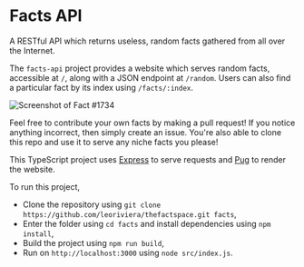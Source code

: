 # Facts API

A RESTful API which returns useless, random facts gathered from all over the Internet.

The `facts-api` project provides a website which serves random facts, accessible at `/`, along with a JSON endpoint at `/random`. Users can also find a particular fact by its index using `/facts/:index`.

![Screenshot of Fact #1734](https://user-images.githubusercontent.com/11467778/109699389-6da17a80-7b88-11eb-9c6b-79e725bc244f.png)

Feel free to contribute your own facts by making a pull request! If you notice anything incorrect, then simply create an issue. You're also able to clone this repo and use it to serve any niche facts you please!

This TypeScript project uses [Express](https://expressjs.com/) to serve requests and [Pug](https://pugjs.org/api/getting-started.html) to render the website.

To run this project,
- Clone the repository using `git clone https://github.com/leoriviera/thefactspace.git facts`,
- Enter the folder using `cd facts` and install dependencies using `npm install`,
- Build the project using `npm run build`,
- Run on `http://localhost:3000` using `node src/index.js`.
